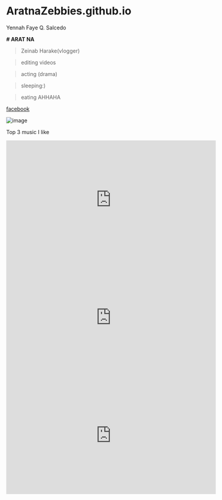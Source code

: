 # AratnaZebbies.github.io
Yennah Faye Q. Salcedo

**# ARAT NA**
>Zeinab Harake(vlogger)

>editing videos

> acting (drama)

>sleeping:)

>eating AHHAHA

[facebook](https://www.facebook.com/yenahfaye.salcedo)


![image](https://user-images.githubusercontent.com/122423937/211951041-ed237a3a-cf1a-406a-8a8b-3fe69da06045.png)

Top 3 music I like 
<iframe width="560" height="315" src="https://www.youtube.com/embed/101RyAT6U8o" title="YouTube video player" frameborder="0" allow="accelerometer; autoplay; clipboard-write; encrypted-media; gyroscope; picture-in-picture; web-share" allowfullscreen></iframe>

<iframe width="560" height="315" src="https://www.youtube.com/embed/bC_po9I9c80" title="YouTube video player" frameborder="0" allow="accelerometer; autoplay; clipboard-write; encrypted-media; gyroscope; picture-in-picture; web-share" allowfullscreen></iframe>

<iframe width="560" height="315" src="https://www.youtube.com/embed/bv3Kh4-NSDI" title="YouTube video player" frameborder="0" allow="accelerometer; autoplay; clipboard-write; encrypted-media; gyroscope; picture-in-picture; web-share" allowfullscreen></iframe>
